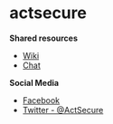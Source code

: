 # actsecure

**Shared resources**
* [Wiki](https://github.com/actsecure/resources/wiki)
* [Chat](https://gitter.im/actsecure/Lobby)

**Social Media**
* [Facebook](https://facebook.com/actsecure)
* [Twitter - @ActSecure](https://twitter.com/actsecure)
